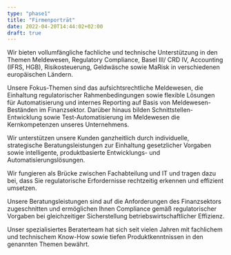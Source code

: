```yaml
---
type: "phase1"
title: "Firmenporträt"
date: 2022-04-20T14:44:02+02:00
draft: true
---
```


Wir bieten vollumfängliche fachliche und technische Unterstützung in den Themen Meldewesen, Regulatory Compliance, Basel III/ CRD IV, Accounting (IFRS, HGB), Risikosteuerung, Geldwäsche sowie MaRisk in verschiedenen europäischen Ländern.

Unsere Fokus-Themen sind das aufsichtsrechtliche Meldewesen, die Einhaltung regulatorischer Rahmenbedingungen sowie flexible Lösungen für Automatisierung und internes Reporting auf Basis von Meldewesen-Beständen im Finanzsektor. Darüber hinaus bilden Schnittstellen-Entwicklung sowie Test-Automatisierung im Meldewesen die Kernkompetenzen unseres Unternehmens.

Wir unterstützen unsere Kunden ganzheitlich durch individuelle, strategische Beratungsleistungen zur Einhaltung gesetzlicher Vorgaben sowie intelligente, produktbasierte Entwicklungs- und Automatisierungslösungen.

Wir fungieren als Brücke zwischen Fachabteilung und IT und tragen dazu bei, dass Sie regulatorische Erfordernisse rechtzeitig erkennen und effizient umsetzen.

Unsere Beratungsleistungen sind auf die Anforderungen des Finanzsektors zugeschnitten und ermöglichen Ihnen Compliance gemäß regulatorischer Vorgaben bei gleichzeitiger Sicherstellung betriebswirtschaftlicher Effizienz.

Unser spezialisiertes Beraterteam hat sich seit vielen Jahren mit fachlichem und technischem Know-How sowie tiefen Produktkenntnissen in den genannten Themen bewährt.